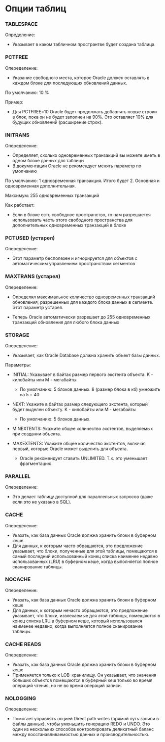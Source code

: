 # Опции таблиц

### TABLESPACE
Определение: 
 - Указывает в каком табличном пространтве будет создана таблица.


### PCTFREE 
Опеределение: 
  - Указание свободного места, которое Oracle должен оставлять в каждом блоке для последующих обновлений данных.

По умолчанию: 10 %

Пример: 
  - Для PCTFREE=10 Oracle будет продолжать добавлять новые строки в блок, пока он не будет заполнен на 90%. Это оставляет 10% для будущих обновлений (расширение строк).


### INITRANS 
Опеределение:
  - Определяет, сколько одновременных транзакций вы можете иметь в одном блоке данных для таблицы
  - В документации Oracle не рекомендует менять параметр по умолчанию

По умолчанию: 1 одновременная транзакция. Итого будет 2. Основная и одновременная дополнительная.

Максимум: 255 одновременных транзакций

Как работает: 
  - Если в блоке есть свободное пространство, то нам разрешается использовать часть этого свободного пространства для дополнительных одновременных транзакций в блоке


### PCTUSED (устарел)
Опеределение: 
  - Этот параметр бесполезен и игнорируется для объектов с автоматическим управлением пространством сегментов


### MAXTRANS (устарел)
Опеределение: 
  - Определял максимальное количество одновременных транзакций обновления, разрешенных для каждого блока данных в сегменте. Этот параметр устарел.
  
  - Теперь Oracle автоматически разрешает до 255 одновременных транзакций обновления для любого блока данных

### STORAGE 
Опеределение:
  - Указывает, как Oracle Database должна хранить объект базы данных.
  
Параметры:
  - INITIAL: Указывает в байтах размер первого экстента объекта. K - килобайты или M - мегабайты 
    - По умолчанию: 5 блоков данных. 8 (размер блока в кб) умножить на 5 = 40 
  
  - NEXT: Укажите в байтах размер следующего экстента, который будет выделен объекту. K - килобайты или M - мегабайты 
    - По умолчанию: 5 блоков данных.
  
  - MINEXTENTS: Укажите общее количество экстентов, выделяемых при создании объекта.
  
  - MAXEXTENTS: Укажите общее количество экстентов, включая первый, которые Oracle может выделить для объекта.
    - Oracle рекомендует ставить UNLIMITED. Т.к. это уменьшает фрагментацию.

### PARALLEL 
Опеределение:
  - Это делает таблицу доступной для параллельных запросов (даже если это не указано в SQL).

### CACHE
Опеределение: 
  - Указать, как база данных Oracle должна хранить блоки в буферном кеше. 
  - Для данных, к которым часто обращаются, это предложение указывает, что блоки, полученные для этой таблицы, помещаются в самый последний использованный конец списка наименее недавно использованных (LRU) в буферном кэше, когда выполняется полное сканирование таблицы. 

### NOCACHE
Опеределение: 
  - Указать, как база данных Oracle должна хранить блоки в буферном кеше
  - Для данных, к которым нечасто обращаются, это предложение указывает, что блоки, извлекаемые для этой таблицы, помещаются в конец списка LRU в буферном кеше, который использовался наименее недавно, когда выполняется полное сканирование таблицы.

### CACHE READS
Опеределение: 
  - Указать, как база данных Oracle должна хранить блоки в буферном кеше
  - Применяется только к LOB-хранилищу. Он указывает, что значения больших объектов помещаются в буферный кеш только во время операций чтения, но не во время операций записи.

### NOLOGGING 
Опеределение:
  - Помогает управлять опцией Direct path writes (прямой путь записи в файлы данных), чтобы уменьшить генерацию REDO и UNDO. Это один из нескольких способов контролировать деликатный баланс между восстанавливаемостью данных и производительностью.
